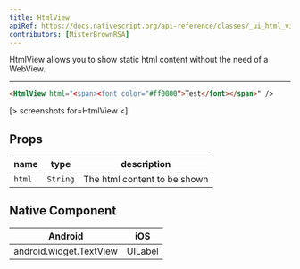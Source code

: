 ```yaml
---
title: HtmlView
apiRef: https://docs.nativescript.org/api-reference/classes/_ui_html_view_.htmlview
contributors: [MisterBrownRSA]
---
```


HtmlView allows you to show static html content without the need of a WebView.

---

```html
<HtmlView html="<span><font color="#ff0000">Test</font></span>" />
```
[> screenshots for=HtmlView <]

## Props

| name | type | description |
|------|------|-------------|
| `html` | `String` | The html content to be shown

## Native Component

| Android | iOS |
|---------|-----|
| android.widget.TextView | UILabel